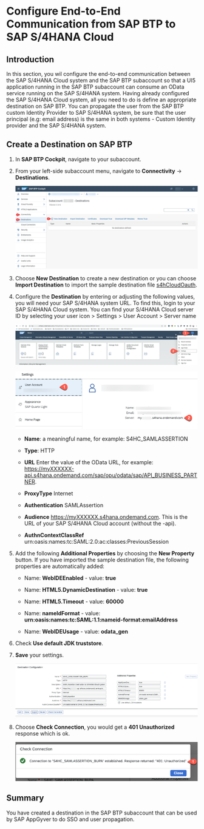 # Configure End-to-End Communication from SAP BTP to SAP S/4HANA Cloud

## Introduction

In this section, you wil configure the end-to-end communication between the SAP S/4HANA Cloud system and the SAP BTP subaccount so that a UI5 application running in the SAP BTP subaccount can consume an OData service running on the SAP S/4HANA system. Having already configured the SAP S/4HANA Cloud system, all you need to do is define an appropriate destination on SAP BTP. 
You can propagate the user from the SAP BTP custom Identity Provider to SAP S/4HANA system, be sure that the user principal (e.g: email address) is the same in both systems - Custom Identity provider and the SAP S/4HANA system.



## Create a Destination on SAP BTP

1. In **SAP BTP Cockpit**, navigate to your subaccount.

2. From your left-side subaccount menu, navigate to **Connectivity** &rarr; **Destinations**.

   ![new Destination](./images/destinations_new.png)

3. Choose **New Destination** to create a new destination or you can choose **Import Destination** to import the sample destination file [s4hCloudOauth](./images/s4hanacloudsaml).

4. Configure the **Destination** by entering or adjusting the following values, you will need your SAP S/4HANA system URL. To find this, login to your SAP S/4HANA Cloud system. You can find your S/4HANA Cloud server ID by selecting your user icon > Settings > User Account > Server name

   ![url](./images/prep01.png)
   
   ![url](./images/prep02.png)


   * **Name**: a meaningful name, for example: S4HC_SAMLASSERTION

   * **Type**: HTTP

   * **URL** Enter the value of the OData URL, for example: https://myXXXXXX-api.s4hana.ondemand.com/sap/opu/odata/sap/API_BUSINESS_PARTNER. 
   * **ProxyType** Internet

   * **Authentication** SAMLAssertion

   * **Audience** https://myXXXXXX.s4hana.ondemand.com. This is the URL of your SAP S/4HANA Cloud account (without the -api).

   * **AuthnContextClassRef** urn\:oasis\:names\:tc\:SAML\:2.0\:ac\:classes\:PreviousSession


5. Add the following **Additional Properties** by choosing the **New Property** button. If you have imported the sample destination file, the following properties are automatically added:

   * Name: **WebIDEEnabled** - value: **true**
   
   * Name: **HTML5.DynamicDestination** - value: **true**
   
   * Name: **HTML5.Timeout** - value: **60000**

   * Name: **nameIdFormat** - value: **urn\:oasis\:names\:tc\:SAML\:1.1\:nameid-format\:emailAddress**  

   * Name: **WebIDEUsage** - value: **odata_gen**

6. Check **Use default JDK truststore**.

7. **Save** your settings.

   ![save Destination](./images/destinations_save.png)
   
8. Choose **Check Connection**, you would get a **401 Unauthorized** response which is ok.
   
   ![check conn](./images/checkConnection.png)

## Summary

You have created a destination in the SAP BTP subaccount that can be used by SAP AppGyver to do SSO and user propagation.
